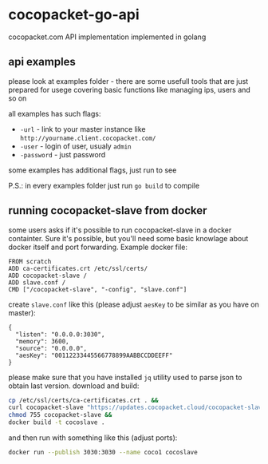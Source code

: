 # cocopacket-go-api
cocopacket.com API implementation implemented in golang

## api examples
please look at examples folder - there are some usefull tools that are just prepared for usege covering basic functions like managing ips, users and so on

all examples has such flags:
* `-url` - link to your master instance like `http://yourname.client.cocopacket.com/`
* `-user` - login of user, usualy `admin`
* `-password` - just password

some examples has additional flags, just run to see

P.S.: in every examples folder just run `go build` to compile

## running cocopacket-slave from docker
some users asks if it's possible to run cocopacket-slave in a docker containter. Sure it's possible, but you'll need some basic knowlage about docker itself and port forwarding. Example docker file:

```docker
FROM scratch
ADD ca-certificates.crt /etc/ssl/certs/
ADD cocopacket-slave /
ADD slave.conf /
CMD ["/cocopacket-slave", "-config", "slave.conf"]
```

create `slave.conf` like this (please adjust `aesKey` to be similar as you have on master):
```
{
  "listen": "0.0.0.0:3030",
  "memory": 3600,
  "source": "0.0.0.0",
  "aesKey": "00112233445566778899AABBCCDDEEFF"
}
```

please make sure that you have installed `jq` utility used to parse json to obtain last version. download and build:

```bash
cp /etc/ssl/certs/ca-certificates.crt . &&
curl cocopacket-slave "https://updates.cocopacket.cloud/cocopacket-slave/`curl -s https://updates.cocopacket.cloud/cocopacket-slave/linux-amd64.json  | jq -r .Version`/linux-amd64.gz" | gzip -dc > cocopacket-slave &&
chmod 755 cocopacket-slave &&
docker build -t cocoslave .
```

and then run with something like this (adjust ports):

```bash
docker run --publish 3030:3030 --name coco1 cocoslave

```